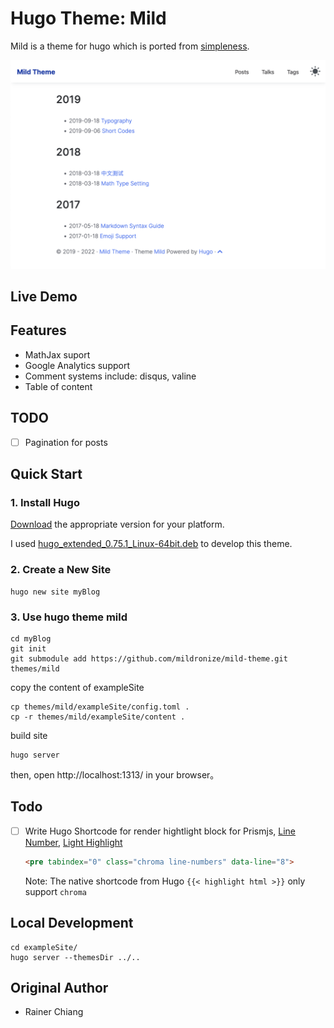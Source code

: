 # Hugo Theme: Mild

Mild is a theme for hugo which is ported from [simpleness](https://github.com/RainerChiang/simpleness).

![screenshot](images/screenshot.png)

## Live Demo

## Features

- MathJax suport
- Google Analytics support
- Comment systems include: disqus, valine
- Table of content

## TODO

- [ ] Pagination for posts

## Quick Start

### 1. Install Hugo

[Download](https://github.com/gohugoio/hugo/releases) the appropriate version for your platform. 

I used [hugo_extended_0.75.1_Linux-64bit.deb](https://github.com/gohugoio/hugo/releases/download/v0.75.1/hugo_extended_0.75.1_Linux-64bit.deb) to develop this theme.

### 2. Create a New Site

```shell
hugo new site myBlog
```

### 3. Use hugo theme mild

```shell
cd myBlog
git init
git submodule add https://github.com/mildronize/mild-theme.git themes/mild
```

copy the content of exampleSite

```shell
cp themes/mild/exampleSite/config.toml .
cp -r themes/mild/exampleSite/content .
```

build site

```shell
hugo server
```

then, open http://localhost:1313/ in your browser。

## Todo

- [ ] Write Hugo Shortcode for render hightlight block for Prismjs, [Line Number](https://prismjs.com/plugins/line-numbers/), [Light Highlight](https://prismjs.com/plugins/line-highlight)
    ```html
    <pre tabindex="0" class="chroma line-numbers" data-line="8">
    ```
    Note: The native shortcode from Hugo `{{< highlight html >}}` only support `chroma`

## Local Development

```
cd exampleSite/
hugo server --themesDir ../..
```

## Original Author
- Rainer Chiang